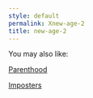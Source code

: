 ```yaml
---
style: default
permalink: Xnew-age-2
title: new-age-2
---
```

You may also like:

[Parenthood](http://scp-wiki.net/parenthood)

[Imposters](http://scp-wiki.net/imposters)
